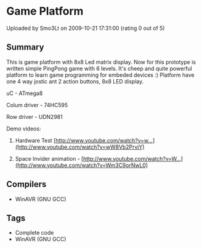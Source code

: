 # Game Platform

Uploaded by Smo3Lt on 2009-10-21 17:31:00 (rating 0 out of 5)

## Summary

This is game platform with 8x8 Led matrix display. Now for this prototype is written simple PingPong game with 6 levels. It's cheep and quite powerful platform to learn game programming for embeded devices :) Platform have one 4 way jostic ant 2 action buttons, 8x8 LED display. 


uC - ATmega8  

Colum driver - 74HC595  

Row driver - UDN2981


Demo videos:  

 1) Hardware Test [http://www.youtube.com/watch?v=w...](http://www.youtube.com/watch?v=wW8Vb2PrvjY)  

 2) Space Invider animation - [http://www.youtube.com/watch?v=W...](http://www.youtube.com/watch?v=Wm3C9orNwL0)

## Compilers

- WinAVR (GNU GCC)

## Tags

- Complete code
- WinAVR (GNU GCC)
